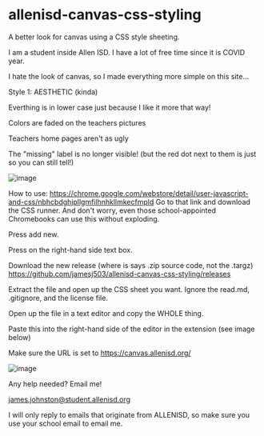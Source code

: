 # allenisd-canvas-css-styling
A better look for canvas using a CSS style sheeting.

I am a student inside Allen ISD. I have a lot of free time since it is COVID year.

I hate the look of canvas, so I made everything more simple on this site...

Style 1: AESTHETIC (kinda)

Everthing is in lower case just because I like it more that way!

Colors are faded on the teachers pictures

Teachers home pages aren't as ugly

The "missing" label is no longer visible! (but the red dot next to them is just so you can still tell!)

![image](https://user-images.githubusercontent.com/70408059/115091224-95506600-9edc-11eb-9679-167efcd2e852.png)


How to use:
https://chrome.google.com/webstore/detail/user-javascript-and-css/nbhcbdghjpllgmfilhnhkllmkecfmpld
Go to that link and download the CSS runner. And don't worry, even those school-appointed Chromebooks can use this without exploding.

Press add new.

Press on the right-hand side text box. 

Download the new release (where is says .zip source code, not the .targz) https://github.com/jamesj503/allenisd-canvas-css-styling/releases

Extract the file and open up the CSS sheet you want. Ignore the read.md, .gitignore, and the license file.

Open up the file in a text editor and copy the WHOLE thing.

Paste this into the right-hand side of the editor in the extension (see image below)

Make sure the URL is set to https://canvas.allenisd.org/

![image](https://user-images.githubusercontent.com/70408059/115090680-1e669d80-9edb-11eb-9db2-59bb694c1597.png)

Any help needed? Email me!

james.johnston@student.allenisd.org

I will only reply to emails that originate from ALLENISD, so make sure you use your school email to email me.
